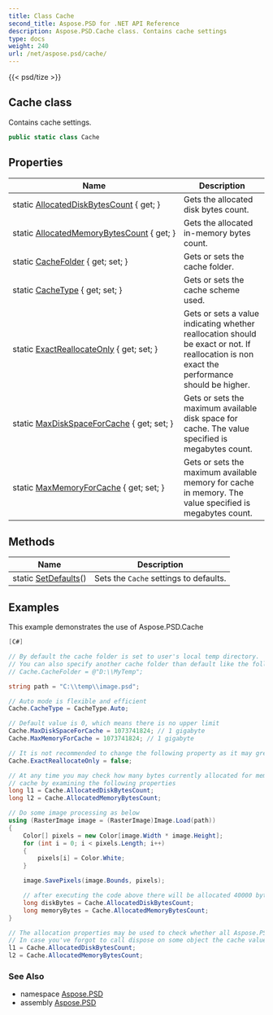 ```yaml
---
title: Class Cache
second_title: Aspose.PSD for .NET API Reference
description: Aspose.PSD.Cache class. Contains cache settings
type: docs
weight: 240
url: /net/aspose.psd/cache/
---
```

{{< psd/tize >}}
## Cache class

Contains cache settings.

```csharp
public static class Cache
```

## Properties

| Name | Description |
| --- | --- |
| static [AllocatedDiskBytesCount](../../aspose.psd/cache/allocateddiskbytescount/) { get; } | Gets the allocated disk bytes count. |
| static [AllocatedMemoryBytesCount](../../aspose.psd/cache/allocatedmemorybytescount/) { get; } | Gets the allocated in-memory bytes count. |
| static [CacheFolder](../../aspose.psd/cache/cachefolder/) { get; set; } | Gets or sets the cache folder. |
| static [CacheType](../../aspose.psd/cache/cachetype/) { get; set; } | Gets or sets the cache scheme used. |
| static [ExactReallocateOnly](../../aspose.psd/cache/exactreallocateonly/) { get; set; } | Gets or sets a value indicating whether reallocation should be exact or not. If reallocation is non exact the performance should be higher. |
| static [MaxDiskSpaceForCache](../../aspose.psd/cache/maxdiskspaceforcache/) { get; set; } | Gets or sets the maximum available disk space for cache. The value specified is megabytes count. |
| static [MaxMemoryForCache](../../aspose.psd/cache/maxmemoryforcache/) { get; set; } | Gets or sets the maximum available memory for cache in memory. The value specified is megabytes count. |

## Methods

| Name | Description |
| --- | --- |
| static [SetDefaults](../../aspose.psd/cache/setdefaults/)() | Sets the `Cache` settings to defaults. |

## Examples

This example demonstrates the use of Aspose.PSD.Cache

```csharp
[C#]

// By default the cache folder is set to user's local temp directory.
// You can also specify another cache folder than default like the following:
// Cache.CacheFolder = @"D:\\MyTemp";

string path = "C:\\temp\\image.psd";

// Auto mode is flexible and efficient
Cache.CacheType = CacheType.Auto;

// Default value is 0, which means there is no upper limit
Cache.MaxDiskSpaceForCache = 1073741824; // 1 gigabyte
Cache.MaxMemoryForCache = 1073741824; // 1 gigabyte

// It is not recommended to change the following property as it may greatly affect the performance
Cache.ExactReallocateOnly = false;

// At any time you may check how many bytes currently allocated for memory or disk 
// cache by examining the following properties
long l1 = Cache.AllocatedDiskBytesCount;
long l2 = Cache.AllocatedMemoryBytesCount;

// Do some image processing as below
using (RasterImage image = (RasterImage)Image.Load(path))
{
    Color[] pixels = new Color[image.Width * image.Height];
    for (int i = 0; i < pixels.Length; i++)
    {
        pixels[i] = Color.White;
    }

    image.SavePixels(image.Bounds, pixels);

    // after executing the code above there will be allocated 40000 bytes in-memory.
    long diskBytes = Cache.AllocatedDiskBytesCount;
    long memoryBytes = Cache.AllocatedMemoryBytesCount;
}

// The allocation properties may be used to check whether all Aspose.PSD objects were properly disposed.
// In case you've forgot to call dispose on some object the cache values will be different than 0.            
l1 = Cache.AllocatedDiskBytesCount;
l2 = Cache.AllocatedMemoryBytesCount;
```

### See Also

* namespace [Aspose.PSD](../../aspose.psd/)
* assembly [Aspose.PSD](../../)


